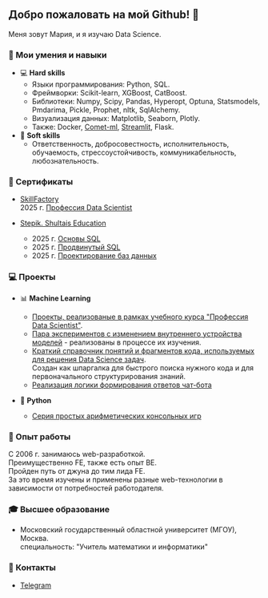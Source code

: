 ## Добро пожаловать на мой Github! 👋

<!--
**experiment0/experiment0** is a ✨ _special_ ✨ repository because its `README.md` (this file) appears on your GitHub profile.

Here are some ideas to get you started:

- 🔭 I’m currently working on ...
- 🌱 I’m currently learning ...
- 👯 I’m looking to collaborate on ...
- 🤔 I’m looking for help with ...
- 💬 Ask me about ...
- 📫 How to reach me: ...
- 😄 Pronouns: ...
- ⚡ Fun fact: ...
-->

Меня зовут Мария, и я изучаю Data Science.

### 🚀 Мои умения и навыки

- :computer: **Hard skills**
  - Языки программирования: Python, SQL.
  - Фреймворки: Scikit-learn, XGBoost, CatBoost.
  - Библиотеки: Numpy, Scipy, Pandas, Hyperopt, Optuna, Statsmodels, Pmdarima, Pickle, Prophet, nltk, SqlAlchemy.
  - Визуализация данных: Matplotlib, Seaborn, Plotly.
  - Также: Docker, [Comet-ml](https://www.comet.com/), [Streamlit](https://streamlit.io/), Flask.
- 🙂 **Soft skills**
  - Ответственность, добросовестность, исполнительность, обучаемость, стрессоустойчивость, коммуникабельность, любознательность.

### :page_with_curl: Сертификаты

- [SkillFactory](https://skillfactory.ru/) \
  2025 г. [Профессия Data Scientist](https://disk.yandex.ru/i/W77fUW-m8xlIIQ)

- [Stepik. Shultais Education](https://stepik.org/users/ShultaisEducation/teach)
  - 2025 г. [Основы SQL](https://stepik.org/cert/2880831)
  - 2025 г. [Продвинутый SQL](https://stepik.org/cert/2917555)
  - 2025 г. [Проектирование баз данных](https://stepik.org/cert/2927821)

### 💻 Проекты

- 📊 **Machine Learning**

  - [Проекты, реализованые в рамках учебного курса "Профессия Data Scientist"](https://github.com/experiment0/sf_data_science).
  - [Пара экспериментов с изменением внутреннего устройства моделей](https://github.com/experiment0/experiments) - реализованы в процессе их изучения.
  - [Краткий справочник понятий и фрагментов кода, используемых для решения Data Science задач](https://github.com/experiment0/data_science_helpers). \
    Создан как шпаргалка для быстрого поиска нужного кода и для первоначального структурирования знаний.
  - [Реализация логики формирования ответов чат-бота](https://github.com/experiment0/chatbot_product_talker)

- 🐍 **Python**
  - [Серия простых арифметических консольных игр](https://github.com/experiment0/python-project-49)

### 💎 Опыт работы

C 2006 г. занимаюсь web-разработкой.\
Преимущественно FE, также есть опыт BE.\
Пройден путь от джуна до тим лида FE.\
За это время изучены и применены разные web-технологии в зависимости от потребностей работодателя.

### :mortar_board: Высшее образование

- Московский государственный областной университет (МГОУ), Москва. \
  специальность: "Учитель математики и информатики"

### :email: Контакты

- [Telegram](https://t.me/experiment000)
